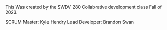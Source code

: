 This Was created by the SWDV 280 Collabrative development class Fall of 2023.

SCRUM Master: Kyle Hendry
Lead Developer: Brandon Swan

